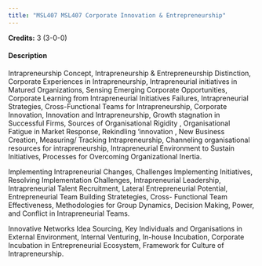 ```yaml
---
title: "MSL407 MSL407 Corporate Innovation & Entrepreneurship"
---
```

**Credits:** 3 (3-0-0)

#### Description
Intrapreneurship Concept, Intrapreneurship & Entrepreneurship Distinction, Corporate Experiences in Intrapreneurship, Intrapreneurial initiatives in Matured Organizations, Sensing Emerging Corporate Opportunities, Corporate Learning from Intrapreneurial Initiatives Failures, Intrapreneurial Strategies, Cross-Functional Teams for Intrapreneurship, Corporate Innovation, Innovation and Intrapreneurship, Growth stagnation in Successful Firms, Sources of Organisational Rigidity , Organisational Fatigue in Market Response, Rekindling ‘innovation , New Business Creation, Measuring/ Tracking Intrapreneurship, Channeling organisational resources for intrapreneurship, Intrapreneurial Environment to Sustain Initiatives, Processes for Overcoming Organizational Inertia.

Implementing Intrapreneurial Changes, Challenges Implementing Initiatives, Resolving Implementation Challenges, Intrapreneurial Leadership, Intrapreneurial Talent Recruitment, Lateral Entrepreneurial Potential, Entrepreneurial Team Building Stratetegies, Cross- Functional Team Effectiveness, Methodologies for Group Dynamics, Decision Making, Power, and Conflict in Intrapreneurial Teams.

Innovative Networks Idea Sourcing, Key Individuals and Organisations in External Environment, Internal Venturing, In-house Incubation, Corporate Incubation in Entrepreneurial Ecosystem, Framework for Culture of Intrapreneurship.